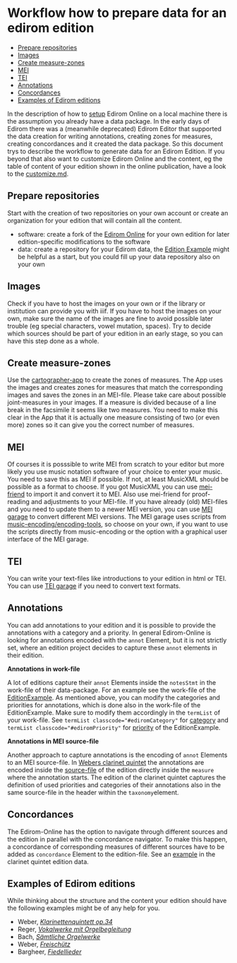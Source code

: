 # Workflow how to prepare data for an edirom edition

* [Prepare repositories](#prepare-repositories)
* [Images](#images)
* [Create measure-zones](#create-measure-zones)
* [MEI](#mei)
* [TEI](#tei)
* [Annotations](#annotations)
* [Concordances](#concordances)
* [Examples of Edirom editions](#examples-of-edirom-editions)

In the description of how to [setup](docs/setup.md) Edirom Online on a local machine there is the assumption you already have a data package.
In the early days of Edirom there was a (meanwhile deprecated) Edirom Editor that supported the data creation for writing annotations, creating zones for measures, creating concordances and it created the data package.
So this document trys to describe the workflow to generate data for an Edirom Edition.
If you beyond that also want to customize Edirom Online and the content, eg the table of content of your edition shown in the online publication, have a look to the [customize.md](docs/customize.md).

## Prepare repositories

Start with the creation of two repositories on your own account or create an organization for your edition that will contain all the content.
* software: create a fork of the [Edirom Online](https://github.com/Edirom/Edirom-Online) for your own edition for later edition-specific modifications to the software
* data: create a repository for your Edirom data, the [Edition Example](https://github.com/Edirom/EditionExample) might be helpful as a start, but you could fill up your data repository also on your own

## Images

Check if you have to host the images on your own or if the library or institution can provide you with iiif.
If you have to host the images on your own, make sure the name of the images are fine to avoid possible later trouble (eg special characters, vowel mutation, spaces).
Try to decide which sources should be part of your edition in an early stage, so you can have this step done as a whole.

## Create measure-zones

Use the [cartographer-app](https://github.com/Edirom/cartographer-app) to create the zones of measures. The App uses the images and creates zones for measures that match the corresponding images and saves the zones in an MEI-file.
Please take care about possible joint-measures in your images. If a measure is divided because of a line break in the facsimile it seems like two measures. You need to make this clear in the App that it is actually one measure consisting of two (or even more) zones so it can give you the correct number of measures.

## MEI

Of courses it is posssible to write MEI from scratch to your editor but more likely you use music notation software of your choice to enter your music.
You need to save this as MEI if possible. If not, at least MusicXML should be possible as a format to choose. If you got MusicXML you can use [mei-friend](https://mei-friend.mdw.ac.at/) to import it and convert it to MEI.
Also use mei-friend for proof-reading and adjustments to your MEI-file. 
If you have already (old) MEI-files and you need to update them to a newer MEI version, you can use [MEI garage](https://meigarage.edirom.de/) to convert different MEI versions. The MEI garage uses scripts from [music-encoding/encoding-tools](https://github.com/music-encoding/encoding-tools), so choose on your own, if you want to use the scripts directly from music-encoding or the option with a graphical user interface of the MEI garage.

## TEI

You can write your text-files like introductions to your edition in html or TEI. You can use [TEI garage](https://teigarage.tei-c.org/) if you need to convert text formats.

## Annotations

You can add annotations to your edition and it is possible to provide the annotations with a category and a priority. In general Edirom-Online is looking for annotations encoded with the `annot` Element, but it is not strictly set, where an edition project decides to capture these `annot` elements in their edition. 

**Annotations in work-file**

A lot of editions capture their `annot` Elements inside the `notesStmt` in the work-file of their data-package. For an example see the work-file of the [EditionExample](https://github.com/Edirom/EditionExample/blob/develop/content/works/edirom_work_291f7ad8-9bb8-45eb-9186-801dec2f80d9.xml). 
As mentioned above, you can modify the categories and priorities for annotations, which is done also in the work-file of the EditionExample. Make sure to modify them accordingly in the `termList` of your work-file. See `termList classcode="#ediromCategory"` for [category](https://github.com/Edirom/EditionExample/blob/1b2361e9b92a0c1b19def754a8dcd8d7acdbfeb1/content/works/edirom_work_291f7ad8-9bb8-45eb-9186-801dec2f80d9.xml#L112C21-L112C59) and `termList classcode="#ediromPriority"` for [priority](https://github.com/Edirom/EditionExample/blob/1b2361e9b92a0c1b19def754a8dcd8d7acdbfeb1/content/works/edirom_work_291f7ad8-9bb8-45eb-9186-801dec2f80d9.xml#L174C21-L174C59) of the EditionExample. 

**Annotations in MEI source-file**

Another approach to capture annotations is the encoding of `annot` Elements to an MEI source-file. In [Webers clarinet quintet](https://git.uni-paderborn.de/wega/klarinettenquintett-edirom) the annotations are encoded inside the [source-file](https://git.uni-paderborn.de/wega/klarinettenquintett-edirom/-/blob/main/edition/sources/source-4-MEI.xml) of the edition directly inside the `measure` where the annotation starts. The edition of the clarinet quintet captures the definition of used priorities and categories of their annotations also in the same source-file in the header within the `taxonomy`element.

## Concordances

The Edirom-Online has the option to navigate through different sources and the edition in parallel with the concordance navigator. To make this happen, a concordance of corresponding measures of different sources have to be added as `concordance` Element to the edition-file. See an [example](https://git.uni-paderborn.de/wega/klarinettenquintett-edirom/-/blob/main/edition/edition.xml?ref_type=heads#L148) in the clarinet quintet edition data.

## Examples of Edirom editions

While thinking about the structure and the content your edition should have the following examples might be of any help for you.
* Weber, [_Klarinettenquintett op.34_](https://klarinettenquintett.weber-gesamtausgabe.de/)
* Reger, [_Vokalwerke mit Orgelbegleitung_](https://www.reger-werkausgabe.de/module-ii.html)
* Bach, [_Sämtliche Orgelwerke_](https://edirom.breitkopf.com/bach-edirom/)
* Weber, [_Freischütz_](https://edition.freischuetz-digital.de/)
* Bargheer, [_Fiedellieder_](https://bargheer.edirom.de/)
